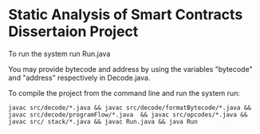 # Static Analysis of Smart Contracts Dissertaion Project

To run the system run Run.java

You may provide bytecode and address by using the variables "bytecode" and "address" respectively in Decode.java.

To compile the project from the command line and run the system run: 

`javac src/decode/*.java && javac src/decode/formatBytecode/*.java && javac src/decode/programFlow/*.java  && javac src/opcodes/*.java && javac src/
stack/*.java && javac Run.java && java Run`
